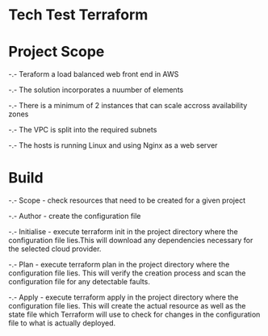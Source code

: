 # Tech Test Terraform


# Project Scope

-.- Teraform a load balanced web front end in AWS

-.- The solution incorporates a nuumber of elements

-.- There is a minimum of 2 instances that can scale accross availability zones

-.- The VPC is split into the required subnets

-.- The hosts is running Linux and using Nginx as a web server

# Build 

-.- Scope - check resources that need to be created for a given project

-.- Author - create the configuration file

-.- Initialise - execute terraform init in the project directory where the 
configuration file lies.This will download any dependencies necessary for the selected cloud provider.

-.- Plan - execute terraform plan in the project directory where the configuration file lies.
This will verify the creation process and scan the configuration file for any detectable faults.

-.- Apply - execute terraform apply in the project directory where the configuration file lies. This will create the actual resource as well as the state file which Terraform will use to check for changes in the configuration file to what is actually deployed.

